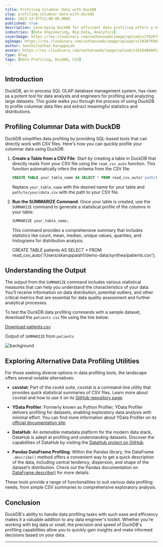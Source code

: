```yaml
---
title: Profiling Columnar Data with DuckDB
slug: profiling-columnar-data-with-duckdb
date: 2023-12-07T12:00:00.000Z
published: true
description: Leveraging DuckDB for efficient data profiling offers a novel approach to understanding statistics and distributions within columnar files. This documentation outlines the simplicity with which DuckDB can be utilized to gather insightful statistics from your data without the overhead of complex data pipelines or heavyweight ETL processes.
industries: [Data Engineering, Big Data, Analytics]
coverImage: https://res.cloudinary.com/nathansweb/image/upload/v1702079385/senthilsweb.com/blog/duckdb/duckdb_as_profiler_01.png
ogImage: https://res.cloudinary.com/nathansweb/image/upload/v1702079385/senthilsweb.com/blog/duckdb/duckdb_as_profiler_01.png
author: Senthilnathan Karuppaiah
avatar: https://res.cloudinary.com/nathansweb/image/upload/v1626488903/profile/Senthil-profile-picture-01_al07i5.jpg
type: Blog
tags: [Data Profiling, DuckDB, CSV]
---
```


## Introduction

DuckDB, an in-process SQL OLAP database management system, has risen as a potent tool for data analysts and engineers for profiling and analyzing large datasets. This guide walks you through the process of using DuckDB to profile columnar data files and extract meaningful statistics and distributions.

## Profiling Columnar Data with DuckDB

DuckDB simplifies data profiling by providing SQL-based tools that can directly work with CSV files. Here's how you can quickly profile your columnar data using DuckDB:

1. **Create a Table from a CSV File**:
   Start by creating a table in DuckDB that directly reads from your CSV file using the `read_csv_auto` function. This function automatically infers the schema from the CSV file:

   ```sql
   CREATE TABLE your_table_name AS SELECT * FROM read_csv_auto('path/to/your/data.csv');
   ```

   Replace `your_table_name` with the desired name for your table and `path/to/your/data.csv` with the path to your CSV file.

2. **Run the SUMMARIZE Command**:
   Once your table is created, use the `SUMMARIZE` command to generate a statistical profile of the columns in your table:

   ```sql
   SUMMARIZE your_table_name;
   ```

   This command provides a comprehensive summary that includes statistics like count, mean, median, unique values, quartiles, and histograms for distribution analysis.

    CREATE TABLE patients AS SELECT * FROM read_csv_auto('/Users/skaruppaiah1/demo-data/synthea/patients.csv');

## Understanding the Output

The output from the `SUMMARIZE` command includes various statistical measures that can help you understand the characteristics of your data. You'll receive information on data distribution, potential outliers, and other critical metrics that are essential for data quality assessment and further analytical processes.

To test the DuckDB data profiling commands with a sample dataset, download the `patients.csv` file using the link below:

[Download patients.csv](https://res.cloudinary.com/nathansweb/raw/upload/v1702079444/senthilsweb.com/blog/duckdb/patients.csv)

Output of `SUMMARIZE` from `patients`

![background](https://res.cloudinary.com/nathansweb/image/upload/v1702080066/senthilsweb.com/blog/duckdb/duckdb_summarize.png)


## Exploring Alternative Data Profiling Utilities

For those seeking diverse options in data profiling tools, the landscape offers several notable alternatives:

- **csvstat**: Part of the csvkit suite, csvstat is a command-line utility that provides quick statistical summaries of CSV files. Learn more about csvstat and how to use it on its [GitHub repository page](https://github.com/wireservice/csvkit).

- **YData Profiler**: Formerly known as Python Profiler, YData Profiler delivers profiling for datasets, enabling exploratory data analysis with minimal effort. You can find more information about YData Profiler on its [official documentation site](https://docs.ydata.ai/ydata-profiler/introduction).

- **DataHub**: An extensible metadata platform for the modern data stack, DataHub is adept at profiling and understanding datasets. Discover the capabilities of DataHub by visiting the [DataHub project on GitHub](https://github.com/linkedin/datahub).

- **Pandas DataFrame Profiling**: Within the Pandas library, the DataFrame `.describe()` method offers a convenient way to get a quick description of the data, including central tendency, dispersion, and shape of the dataset’s distribution. Check out the Pandas documentation on [DataFrame.describe()](https://pandas.pydata.org/pandas-docs/stable/reference/api/pandas.DataFrame.describe.html) for more details.

These tools provide a range of functionalities to suit various data profiling needs, from simple CSV summaries to comprehensive exploratory analysis.

## Conclusion


DuckDB's ability to handle data profiling tasks with such ease and efficiency makes it a valuable addition to any data engineer's toolkit. Whether you're working with big data or small, the precision and speed of DuckDB's profiling capabilities allow you to quickly gain insights and make informed decisions based on your data.


---
